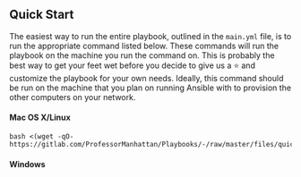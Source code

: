 ## Quick Start

The easiest way to run the entire playbook, outlined in the `main.yml` file, is to run the appropriate command listed below. These commands will run the playbook on the machine you run the command on. This is probably the best way to get your feet wet before you decide to give us a ⭐ and customize the playbook for your own needs. Ideally, this command should be run on the machine that you plan on running Ansible with to provision the other computers on your network.

#### Mac OS X/Linux

```shell
bash <(wget -qO- https://gitlab.com/ProfessorManhattan/Playbooks/-/raw/master/files/quickstart.sh)
```

#### Windows

```powershell
```

